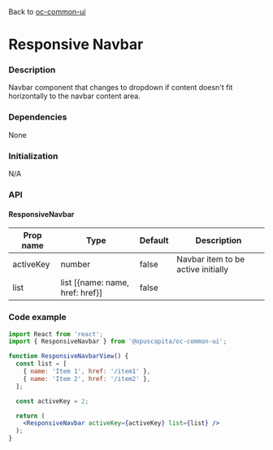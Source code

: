 Back to [oc-common-ui](../../README.md)

# Responsive Navbar

### Description

Navbar component that changes to dropdown if content doesn't fit horizontally to the navbar content area.

### Dependencies

None

### Initialization

N/A

### API

#### ResponsiveNavbar

| Prop name | Type                            | Default | Description                        |
| --------- | ------------------------------- | ------- | ---------------------------------- |
| activeKey | number                          | false   | Navbar item to be active initially |
| list      | list [{name: name, href: href}] | false   |                                    |

### Code example

```jsx
import React from 'react';
import { ResponsiveNavbar } from '@opuscapita/oc-common-ui';

function ResponsiveNavbarView() {
  const list = [
    { name: 'Item 1', href: '/item1' },
    { name: 'Item 2', href: '/item2' },
  ];

  const activeKey = 2;

  return (
    <ResponsiveNavbar activeKey={activeKey} list={list} />
  );
}
```


